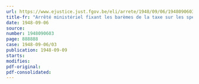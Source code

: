 ```yaml
---
url: https://www.ejustice.just.fgov.be/eli/arrete/1948/09/06/1948090603/justel
title-fr: "Arrêté ministériel fixant les barèmes de la taxe sur les spectacles ou divertissements en ce qui concerne les parties de danse et les spectacles ou divertissements non spécialement désignés"
date: 1948-09-06
source:
number: 1948090603
page: 888888
case: 1948-09-06/03
publication: 1948-09-09
starts:
modifies:
pdf-original:
pdf-consolidated:
---
```


